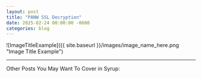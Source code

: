 ```yaml
---
layout: post
title: "PANW SSL Decryption"
date: 2025-02-24 00:00:00 -0600
categories: blog
---
```




![ImageTitleExample]({{ site.baseurl }}/images/image_name_here.png "Image Title Example")

---

Other Posts You May Want To Cover in Syrup:
